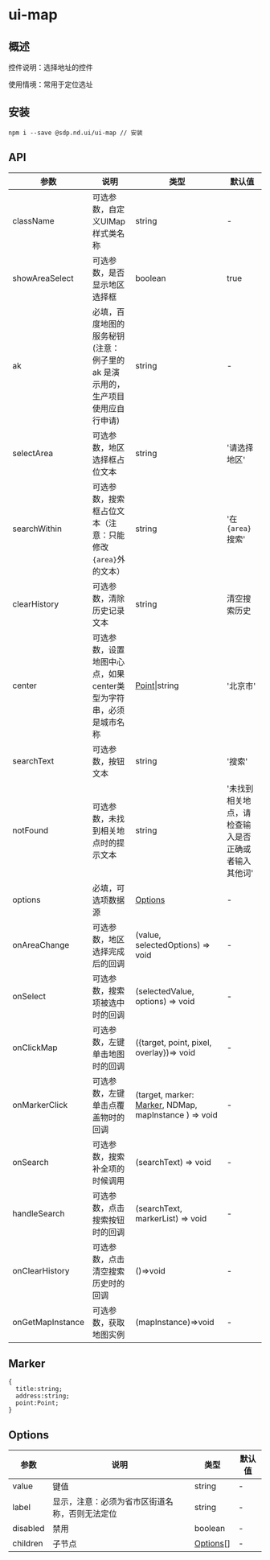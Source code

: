 # ui-map

## 概述

控件说明：选择地址的控件


使用情境：常用于定位选址

## 安装
```shell
npm i --save @sdp.nd.ui/ui-map // 安装
```

## API
| 参数     | 说明  | 类型 | 默认值                                   |
|-----------|--------|--------|-----------------------------------------|
| className | 可选参数，自定义UIMap样式类名称 | string | - |
| showAreaSelect | 可选参数，是否显示地区选择框	| boolean | true | 
| ak | 必填，百度地图的服务秘钥(注意：例子里的 ak 是演示用的，生产项目使用应自行申请) | string | - |
| selectArea | 可选参数，地区选择框占位文本	| string |'请选择地区'|
| searchWithin	| 可选参数，搜索框占位文本（注意：只能修改`{area}`外的文本）| 	string	| '在 `{area}` 搜索'| 
| clearHistory	| 可选参数，清除历史记录文本| 	string| 	清空搜索历史| 
| center	| 可选参数，设置地图中心点，如果center类型为字符串，必须是城市名称| [Point](https://lbsyun.baidu.com/cms/jsapi/reference/jsapi_reference_3_0.html#a1b0)\|string| '北京市'| 
| searchText	| 可选参数，按钮文本| 	string| '搜索'| 
| notFound	| 可选参数，未找到相关地点时的提示文本	| string | '未找到相关地点，请检查输入是否正确或者输入其他词'|
| options	| 必填，可选项数据源	| [Options](#Options)| -| 
| onAreaChange	| 可选参数，地区选择完成后的回调	| (value, selectedOptions) => void| -| 
| onSelect	| 可选参数，搜索项被选中时的回调	| (selectedValue, options) => void| -| 
| onClickMap	| 可选参数，左键单击地图时的回调	|({target, point, pixel, overlay})=> void|-|
| onMarkerClick	| 可选参数，左键单击点覆盖物时的回调	|(target, marker: [Marker](#Marker), NDMap, mapInstance  ) => void|-|
| onSearch	| 可选参数，搜索补全项的时候调用	| (searchText) => void | - |	
| handleSearch	| 可选参数，点击搜索按钮时的回调	|(searchText, markerList) => void|-|
| onClearHistory	| 可选参数，点击清空搜索历史时的回调	|()=>void|-|
| onGetMapInstance	| 可选参数，获取地图实例| (mapInstance)=>void| -| 


## Marker
```
{
  title:string;
  address:string;
  point:Point;
}
```

## Options
| 参数     | 说明  | 类型 | 默认值                                   |
|-----------|--------|--------|-----------------------------------------|
| value	| 键值	|string	|-|
| label	| 显示，注意：必须为省市区街道名称，否则无法定位	|string|-|
| disabled	| 禁用	|boolean|-|
| children	| 子节点	|[Options](#Options)[]	|-|
